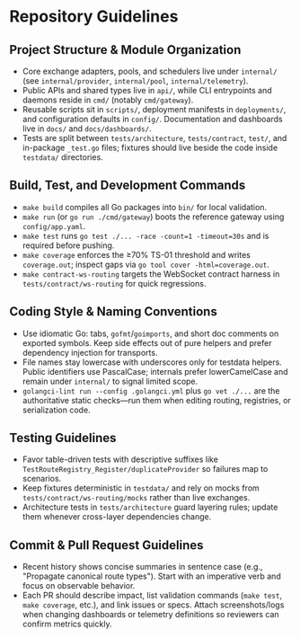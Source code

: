 # Repository Guidelines

## Project Structure & Module Organization
- Core exchange adapters, pools, and schedulers live under `internal/` (see `internal/provider`, `internal/pool`, `internal/telemetry`).
- Public APIs and shared types live in `api/`, while CLI entrypoints and daemons reside in `cmd/` (notably `cmd/gateway`).
- Reusable scripts sit in `scripts/`, deployment manifests in `deployments/`, and configuration defaults in `config/`. Documentation and dashboards live in `docs/` and `docs/dashboards/`.
- Tests are split between `tests/architecture`, `tests/contract`, `test/`, and in-package `_test.go` files; fixtures should live beside the code inside `testdata/` directories.

## Build, Test, and Development Commands
- `make build` compiles all Go packages into `bin/` for local validation.
- `make run` (or `go run ./cmd/gateway`) boots the reference gateway using `config/app.yaml`.
- `make test` runs `go test ./... -race -count=1 -timeout=30s` and is required before pushing.
- `make coverage` enforces the ≥70% TS-01 threshold and writes `coverage.out`; inspect gaps via `go tool cover -html=coverage.out`.
- `make contract-ws-routing` targets the WebSocket contract harness in `tests/contract/ws-routing` for quick regressions.

## Coding Style & Naming Conventions
- Use idiomatic Go: tabs, `gofmt`/`goimports`, and short doc comments on exported symbols. Keep side effects out of pure helpers and prefer dependency injection for transports.
- File names stay lowercase with underscores only for testdata helpers. Public identifiers use PascalCase; internals prefer lowerCamelCase and remain under `internal/` to signal limited scope.
- `golangci-lint run --config .golangci.yml` plus `go vet ./...` are the authoritative static checks—run them when editing routing, registries, or serialization code.

## Testing Guidelines
- Favor table-driven tests with descriptive suffixes like `TestRouteRegistry_Register/duplicateProvider` so failures map to scenarios.
- Keep fixtures deterministic in `testdata/` and rely on mocks from `tests/contract/ws-routing/mocks` rather than live exchanges.
- Architecture tests in `tests/architecture` guard layering rules; update them whenever cross-layer dependencies change.

## Commit & Pull Request Guidelines
- Recent history shows concise summaries in sentence case (e.g., "Propagate canonical route types"). Start with an imperative verb and focus on observable behavior.
- Each PR should describe impact, list validation commands (`make test`, `make coverage`, etc.), and link issues or specs. Attach screenshots/logs when changing dashboards or telemetry definitions so reviewers can confirm metrics quickly.
